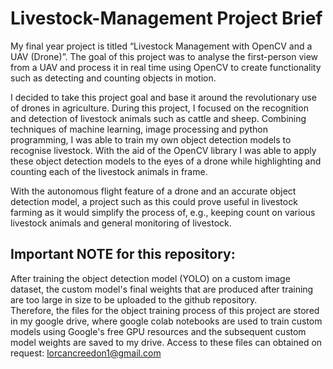 # Livestock-Management Project Brief
My final year project is titled “Livestock Management with OpenCV and a UAV (Drone)”. The goal
of this project was to analyse the first-person view from a UAV and process it in real time using
OpenCV to create functionality such as detecting and counting objects in motion.

I decided to take this project goal and base it around the revolutionary use of drones in agriculture.
During this project, I focused on the recognition and detection of livestock animals such as cattle
and sheep. Combining techniques of machine learning, image processing and python
programming, I was able to train my own object detection models to recognise livestock. With
the aid of the OpenCV library I was able to apply these object detection models to the eyes of a
drone while highlighting and counting each of the livestock animals in frame.

With the autonomous flight feature of a drone and an accurate object detection model, a project
such as this could prove useful in livestock farming as it would simplify the process of, e.g., keeping
count on various livestock animals and general monitoring of livestock.

## Important NOTE for this repository:
After training the object detection model (YOLO) on a custom image dataset, the custom model's final weights that are produced after training are too large in size to be uploaded to the github repository.  
Therefore, the files for the object training process of this project are stored in my google drive, where google colab notebooks are used to train custom models using Google's free GPU resources and the subsequent custom model weights are saved to my drive.
Access to these files can obtained on request: lorcancreedon1@gmail.com
